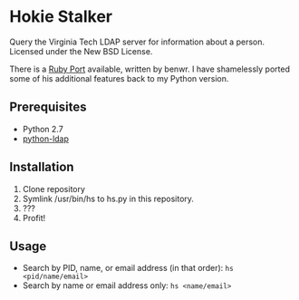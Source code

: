 Hokie Stalker
=============

Query the Virginia Tech LDAP server for information about a person.
Licensed under the New BSD License.

There is a [Ruby Port](https://github.com/benwr/hokiestalker) available, written by benwr. I have shamelessly ported some of his additional features back to my Python version.

## Prerequisites ##
* Python 2.7
* [python-ldap](http://www.python-ldap.org/)

## Installation ##
1. Clone repository
2. Symlink /usr/bin/hs to hs.py in this repository.
3. ???
4. Profit!

## Usage ##
* Search by PID, name, or email address (in that order): `hs <pid/name/email>`
* Search by name or email address only: `hs <name/email>`
